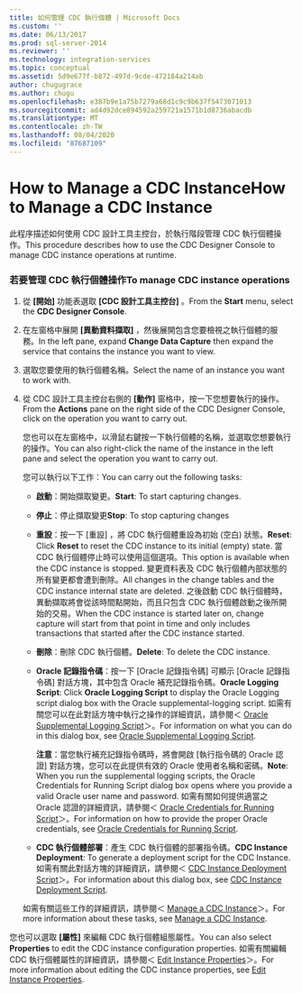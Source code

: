 ```yaml
---
title: 如何管理 CDC 執行個體 | Microsoft Docs
ms.custom: ''
ms.date: 06/13/2017
ms.prod: sql-server-2014
ms.reviewer: ''
ms.technology: integration-services
ms.topic: conceptual
ms.assetid: 5d9e677f-b872-497d-9cde-472184a214ab
author: chugugrace
ms.author: chugu
ms.openlocfilehash: e387b9e1a75b7279a68d1c9c9b637f5473071013
ms.sourcegitcommit: ad4d92dce894592a259721a1571b1d8736abacdb
ms.translationtype: MT
ms.contentlocale: zh-TW
ms.lasthandoff: 08/04/2020
ms.locfileid: "87687109"
---
```

# <a name="how-to-manage-a-cdc-instance"></a><span data-ttu-id="d4f3a-102">How to Manage a CDC Instance</span><span class="sxs-lookup"><span data-stu-id="d4f3a-102">How to Manage a CDC Instance</span></span>
  <span data-ttu-id="d4f3a-103">此程序描述如何使用 CDC 設計工具主控台，於執行階段管理 CDC 執行個體操作。</span><span class="sxs-lookup"><span data-stu-id="d4f3a-103">This procedure describes how to use the CDC Designer Console to manage CDC instance operations at runtime.</span></span>  
  
### <a name="to-manage-cdc-instance-operations"></a><span data-ttu-id="d4f3a-104">若要管理 CDC 執行個體操作</span><span class="sxs-lookup"><span data-stu-id="d4f3a-104">To manage CDC instance operations</span></span>  
  
1.  <span data-ttu-id="d4f3a-105">從 **[開始]** 功能表選取 **[CDC 設計工具主控台]** 。</span><span class="sxs-lookup"><span data-stu-id="d4f3a-105">From the **Start** menu, select the **CDC Designer Console**.</span></span>  
  
2.  <span data-ttu-id="d4f3a-106">在左窗格中展開 **[異動資料擷取]** ，然後展開包含您要檢視之執行個體的服務。</span><span class="sxs-lookup"><span data-stu-id="d4f3a-106">In the left pane, expand **Change Data Capture** then expand the service that contains the instance you want to view.</span></span>  
  
3.  <span data-ttu-id="d4f3a-107">選取您要使用的執行個體名稱。</span><span class="sxs-lookup"><span data-stu-id="d4f3a-107">Select the name of an instance you want to work with.</span></span>  
  
4.  <span data-ttu-id="d4f3a-108">從 CDC 設計工具主控台右側的 **[動作]** 窗格中，按一下您想要執行的操作。</span><span class="sxs-lookup"><span data-stu-id="d4f3a-108">From the **Actions** pane on the right side of the CDC Designer Console, click on the operation you want to carry out.</span></span>  
  
     <span data-ttu-id="d4f3a-109">您也可以在左窗格中，以滑鼠右鍵按一下執行個體的名稱，並選取您想要執行的操作。</span><span class="sxs-lookup"><span data-stu-id="d4f3a-109">You can also right-click the name of the instance in the left pane and select the operation you want to carry out.</span></span>  
  
     <span data-ttu-id="d4f3a-110">您可以執行以下工作：</span><span class="sxs-lookup"><span data-stu-id="d4f3a-110">You can carry out the following tasks:</span></span>  
  
    -   <span data-ttu-id="d4f3a-111">**啟動**：開始擷取變更。</span><span class="sxs-lookup"><span data-stu-id="d4f3a-111">**Start**: To start capturing changes.</span></span>  
  
    -   <span data-ttu-id="d4f3a-112">**停止**：停止擷取變更</span><span class="sxs-lookup"><span data-stu-id="d4f3a-112">**Stop**: To stop capturing changes</span></span>  
  
    -   <span data-ttu-id="d4f3a-113">**重設**：按一下 [重設]  ，將 CDC 執行個體重設為初始 (空白) 狀態。</span><span class="sxs-lookup"><span data-stu-id="d4f3a-113">**Reset**: Click **Reset** to reset the CDC instance to its initial (empty) state.</span></span> <span data-ttu-id="d4f3a-114">當 CDC 執行個體停止時可以使用這個選項。</span><span class="sxs-lookup"><span data-stu-id="d4f3a-114">This option is available when the CDC instance is stopped.</span></span> <span data-ttu-id="d4f3a-115">變更資料表及 CDC 執行個體內部狀態的所有變更都會遭到刪除。</span><span class="sxs-lookup"><span data-stu-id="d4f3a-115">All changes in the change tables and the CDC instance internal state are deleted.</span></span> <span data-ttu-id="d4f3a-116">之後啟動 CDC 執行個體時，異動擷取將會從該時間點開始，而且只包含 CDC 執行個體啟動之後所開始的交易。</span><span class="sxs-lookup"><span data-stu-id="d4f3a-116">When the CDC instance is started later on, change capture will start from that point in time and only includes transactions that started after the CDC instance started.</span></span>  
  
    -   <span data-ttu-id="d4f3a-117">**刪除**：刪除 CDC 執行個體。</span><span class="sxs-lookup"><span data-stu-id="d4f3a-117">**Delete**: To delete the CDC instance.</span></span>  
  
    -   <span data-ttu-id="d4f3a-118">**Oracle 記錄指令碼**：按一下 [Oracle 記錄指令碼]  可顯示 [Oracle 記錄指令碼] 對話方塊，其中包含 Oracle 補充記錄指令碼。</span><span class="sxs-lookup"><span data-stu-id="d4f3a-118">**Oracle Logging Script**: Click **Oracle Logging Script** to display the Oracle Logging script dialog box with the Oracle supplemental-logging script.</span></span> <span data-ttu-id="d4f3a-119">如需有關您可以在此對話方塊中執行之操作的詳細資訊，請參閱＜ [Oracle Supplemental Logging Script](oracle-supplemental-logging-script.md)＞。</span><span class="sxs-lookup"><span data-stu-id="d4f3a-119">For information on what you can do in this dialog box, see [Oracle Supplemental Logging Script](oracle-supplemental-logging-script.md).</span></span>  
  
         <span data-ttu-id="d4f3a-120">**注意**：當您執行補充記錄指令碼時，將會開啟 [執行指令碼的 Oracle 認證] 對話方塊，您可以在此提供有效的 Oracle 使用者名稱和密碼。</span><span class="sxs-lookup"><span data-stu-id="d4f3a-120">**Note**: When you run the supplemental logging scripts, the Oracle Credentials for Running Script dialog box opens where you provide a valid Oracle user name and password.</span></span> <span data-ttu-id="d4f3a-121">如需有關如何提供適當之 Oracle 認證的詳細資訊，請參閱＜ [Oracle Credentials for Running Script](oracle-credentials-for-running-script.md)＞。</span><span class="sxs-lookup"><span data-stu-id="d4f3a-121">For information on how to provide the proper Oracle credentials, see [Oracle Credentials for Running Script](oracle-credentials-for-running-script.md).</span></span>  
  
    -   <span data-ttu-id="d4f3a-122">**CDC 執行個體部署**：產生 CDC 執行個體的部署指令碼。</span><span class="sxs-lookup"><span data-stu-id="d4f3a-122">**CDC Instance Deployment**: To generate a deployment script for the CDC Instance.</span></span> <span data-ttu-id="d4f3a-123">如需有關此對話方塊的詳細資訊，請參閱＜ [CDC Instance Deployment Script](cdc-instance-deployment-script.md)＞。</span><span class="sxs-lookup"><span data-stu-id="d4f3a-123">For information about this dialog box, see [CDC Instance Deployment Script](cdc-instance-deployment-script.md).</span></span>  
  
     <span data-ttu-id="d4f3a-124">如需有關這些工作的詳細資訊，請參閱＜ [Manage a CDC Instance](manage-a-cdc-instance.md)＞。</span><span class="sxs-lookup"><span data-stu-id="d4f3a-124">For more information about these tasks, see [Manage a CDC Instance](manage-a-cdc-instance.md).</span></span>  
  
 <span data-ttu-id="d4f3a-125">您也可以選取 **[屬性]** 來編輯 CDC 執行個體組態屬性。</span><span class="sxs-lookup"><span data-stu-id="d4f3a-125">You can also select **Properties** to edit the CDC instance configuration properties.</span></span> <span data-ttu-id="d4f3a-126">如需有關編輯 CDC 執行個體屬性的詳細資訊，請參閱＜ [Edit Instance Properties](edit-instance-properties.md)＞。</span><span class="sxs-lookup"><span data-stu-id="d4f3a-126">For more information about editing the CDC instance properties, see [Edit Instance Properties](edit-instance-properties.md).</span></span>  
  
  
